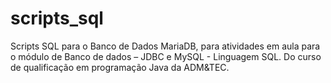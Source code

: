 # scripts_sql
Scripts SQL para o Banco de Dados MariaDB, para atividades em aula para o módulo de Banco de dados – JDBC e MySQL - Linguagem SQL. Do curso de qualificação em programação Java da ADM&TEC. 
